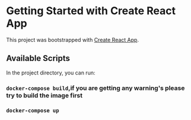 # Getting Started with Create React App

This project was bootstrapped with [Create React App](https://github.com/facebook/create-react-app).

## Available Scripts

In the project directory, you can run:

### `docker-compose build`,if you are getting any warning's please try to build the image first
### `docker-compose up`
